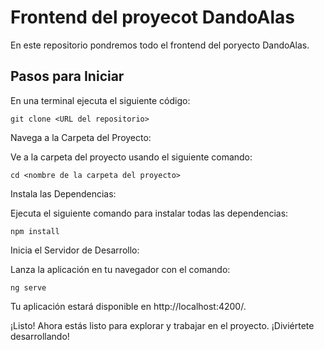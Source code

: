 # Frontend del proyecot DandoAlas
En este repositorio pondremos todo el frontend del poryecto DandoAlas.

## Pasos para Iniciar

En una terminal ejecuta el siguiente código:
```
git clone <URL del repositorio>
```

Navega a la Carpeta del Proyecto:

Ve a la carpeta del proyecto usando el siguiente comando:
```
cd <nombre de la carpeta del proyecto>
```
Instala las Dependencias:

Ejecuta el siguiente comando para instalar todas las dependencias:

```
npm install
```
Inicia el Servidor de Desarrollo:

Lanza la aplicación en tu navegador con el comando:
```
ng serve
```
Tu aplicación estará disponible en http://localhost:4200/.

¡Listo! Ahora estás listo para explorar y trabajar en el proyecto. ¡Diviértete desarrollando!